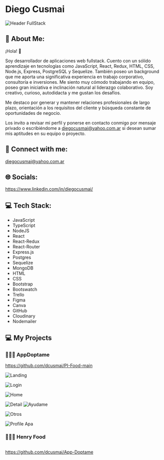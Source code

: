 # Diego Cusmai

![Header FullStack](https://github.com/dcusmai/dcusmai/blob/main/Dise%C3%B1o%20sin%20t%C3%ADtulo(1).gif)

## 💫 About Me:

¡Hola! 👋

Soy desarrollador de aplicaciones web fullstack. Cuento con un sólido aprendizaje en tecnologías como JavaScript, React, Redux, HTML, CSS, Node.js, Express, PostgreSQL y Sequelize. También poseo un background que me aporta una significativa experiencia en trabajo corporativo, consultoría e inversiones. Me siento muy cómodo trabajando en equipo, poseo gran iniciativa e inclinación natural al liderazgo colaborativo. Soy creativo, curioso, autodidacta y me gustan los desafíos.

Me destaco por generar y mantener relaciones profesionales de largo plazo, orientación a los requisitos del cliente y búsqueda constante de oportunidades de negocio.

Los invito a revisar mi perfil y ponerse en contacto conmigo por mensaje privado o escribiéndome a diegocusmai@yahoo.com.ar si desean sumar mis aptitudes en su equipo o proyecto.

## 📧 Connect with me:
diegocusmai@yahoo.com.ar

## 🌐 Socials:
https://www.linkedin.com/in/diegocusmai/

## 💻 Tech Stack:

* JavaScript 
* TypeScript 
* NodeJS
* React 
* React-Redux
* React-Router 
* Express.js
* Postgres 
* Sequelize
* MongoDB
* HTML 
* CSS 
* Bootstrap 
* Bootswatch
* Trello
* Figma
* Canva 
* GitHub
* Cloudinary
* Nodemailer

## 💻 My Projects

### 🐶🐱🐰 AppDoptame

https://github.com/dcusmai/PI-Food-main

![Landing](https://github.com/dcusmai/dcusmai/blob/main/Landing.png)

![Login](https://github.com/dcusmai/dcusmai/blob/main/LogIn-SignUp.png)

![Home](https://github.com/dcusmai/dcusmai/blob/main/Home-Perros.png)

![Detail](https://github.com/dcusmai/dcusmai/blob/main/Detail.png)      ![Ayudame](https://github.com/dcusmai/dcusmai/blob/main/Ayudame.png)

![Otros](https://github.com/dcusmai/dcusmai/blob/main/Pets-Otros-Fav.png)

![Profile Apa](https://github.com/dcusmai/dcusmai/blob/main/Profile%20APA.png)


### 🥙🍣🍤 Henry Food

![]()

https://github.com/dcusmai/App-Doptame
